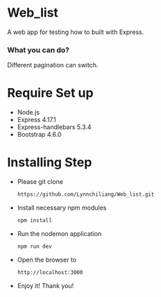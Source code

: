 # Web_list

A web app for testing how to built with Express.

### What you can do?

Different pagination can switch.

# Require Set up

- Node.js
- Express 4.17.1
- Express-handlebars 5.3.4
- Bootstrap 4.6.0

# Installing Step

- Please git clone  
  ```bash
  https://github.com/Lynnchiliang/Web_list.git
  ```
- Install necessary npm modules
  ```bash
  npm install
  ```
- Run the nodemon application
  ```bash
  npm run dev
  ```
- Open the browser to 
  ```bash
  http://localhost:3000
  ```

- Enjoy it! Thank you!
